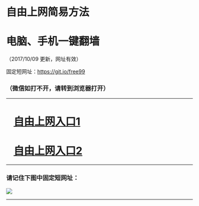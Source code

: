 ﻿# 自由上网简易方法

# 电脑、手机一键翻墙

（2017/10/09 更新，网址有效）

固定短网址：https://git.io/free99

### （微信如打不开，请转到浏览器打开）


***





# &nbsp;&nbsp; <a href="http://ft338212.fwq-tz-1001.info/fwqtz01.html?t=10090016996 " target="_blank">自由上网入口1</a>
# &nbsp;&nbsp; <a href="http://ft157535812.fwq-tz-1002.info/fwqtz02.html?t=100900116801 " target="_blank">自由上网入口2</a>
***

### 请记住下图中固定短网址：

<img src="https://s3-us-west-2.amazonaws.com/fwq-1001/yjfq-20170905okok.png" /> 


***

